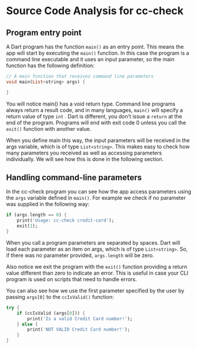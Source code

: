 # Source Code Analysis for cc-check

## Program entry point

A Dart program has the function `main()` as an entry point. This means the app will start by executing the `main()` function. In this case the program is a command line executable and it uses an input parameter, so the main function has the following definition:

```dart
// A main function that receives command line parameters
void main(List<string> args) {

}
```

You will notice main() has a void return type. Command line programs always return a result code, and in many languages, `main()` will specify a return value of type `int` . Dart is different, you don't issue a `return` at the end of the program. Programs will end with exit code 0 unless you call the `exit()` function with another value.

When you define main this way, the input parameters will be received in the args variable, which is of type `List<string>`. This makes easy to check how many parameters you received as well as accessing parameters individually. We will see how this is done in the following section.

## Handling command-line parameters

In the cc-check program you can see how the app access parameters using the `args` variable defined in `main()`.  For example we check if no parameter was supplied in the following way:

```dart
if (args.length == 0) {
	print('Usage: cc-check credit-card');
	exit(1);
}
```

When you call a program parameters are separated by spaces. Dart will load each parameter as an item on args, which is of type `List<string>`. So, if there was no parameter provided, `args.length` will be zero.

Also notice we exit the program with the `exit()` function providing a return value different than zero to indicate an error. This is useful in case your CLI program is used on scripts that need to handle errors.

You can also see how we use the first parameter specified by the user by passing `args[0]` to the `ccIsValid()` function:

```dart
try {
	if (ccIsValid (args[0])) {
		print('Is a valid Credit Card number!');
	} else {
		print('NOT VALID Credit Card number!');
	}
} 
``` 
